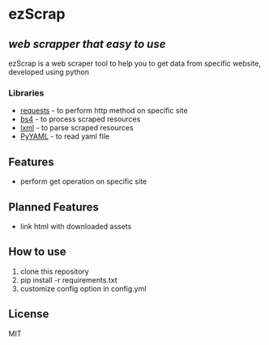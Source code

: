 # ezScrap
## _web scrapper that easy to use_

ezScrap is a web scraper tool to help you to get data from specific website, developed using python

### Libraries
- [requests](https://pypi.org/project/requests/) - to perform http method on specific site
- [bs4](https://pypi.org/project/beautifulsoup4/) - to process scraped resources
- [lxml](https://pypi.org/project/lxml/) - to parse scraped resources
- [PyYAML](https://pypi.org/project/PyYAML/) - to read yaml file

## Features
- perform get operation on specific site

## Planned Features
- link html with downloaded assets

## How to use
1. clone this repository
2. pip install -r requirements.txt
3. customize config option in config.yml

## License

MIT
